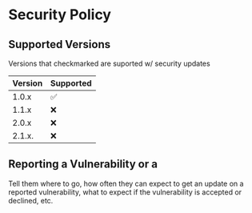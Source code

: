 # Security Policy

## Supported Versions

Versions that checkmarked are suported w/ security updates


| Version | Supported          |
| ------- | ------------------ |
| 1.0.x   | :white_check_mark: |
| 1.1.x   | :x:                |
| 2.0.x   | :x:                |
| 2.1.x.  | :x:                |




## Reporting a Vulnerability or a



Tell them where to go, how often they can expect to get an update on a
reported vulnerability, what to expect if the vulnerability is accepted or
declined, etc.
